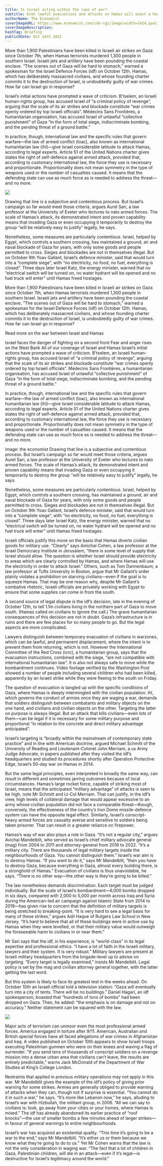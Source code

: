 ```yaml
---
title: Is Israel acting within the laws of war?
subtitle: Even lawful evacuations and attacks on Hamas will exact a heavy civilian toll in Gaza
authorName: The Economist
coverImageURL: https://www.economist.com/cdn-cgi/image/width=1424,quality=80,format=auto/content-assets/images/20231014_MAP515.jpg
coverImageDescription:  
hashTag: Briefing
publishDate: Oct 14th 2023
---
```


More than 1,900 Palestinians have been killed in Israeli air strikes on Gaza since October 7th, when Hamas terrorists murdered 1,300 people in southern Israel. Israeli jets and artillery have been pounding the coastal enclave. “The scenes out of Gaza will be hard to stomach,” warned a spokesman for the Israel Defence Forces (idf) on October 12th. Hamas, which has deliberately massacred civilians, and whose founding charter commits it to the destruction of Israel, is undoubtedly guilty of war crimes. How far can Israel go in response?

Israel’s initial actions have prompted a wave of criticism. B’tselem, an Israeli human-rights group, has accused Israel of “a criminal policy of revenge”, arguing that the scale of its air strikes and blockade constitute “war crimes openly ordered by top Israeli officials”. Médecins Sans Frontières, a humanitarian organisation, has accused Israel of unlawful “collective punishment” of Gaza “in the form of total siege, indiscriminate bombing, and the pending threat of a ground battle.”

In practice, though, international law and the specific rules that govern warfare—the law of armed conflict (loac), also known as international humanitarian law (ihl)—give Israel considerable latitude to attack Hamas, according to legal experts. Article 51 of the United Nations charter gives states the right of self-defence against armed attack, provided that, according to customary international law, the force they use is necessary and proportionate. Proportionality does not mean symmetry in the type of weapons used or the number of casualties caused. It means that the defending state can use as much force as is needed to address the threat—and no more.

![](https://www.economist.com/cdn-cgi/image/width=600,quality=80,format=auto/content-assets/images/20231014_WOC992.png)

Drawing that line is a subjective and contentious process. But Israel’s campaign so far would meet those criteria, argues Aurel Sari, a law professor at the University of Exeter who lectures to nato armed forces. The scale of Hamas’s attack, its demonstrated intent and proven capability means that invading Gaza or even occupying it temporarily to destroy the group “will be relatively easy to justify” legally, he says.

Nonetheless, some measures are particularly contentious. Israel, helped by Egypt, which controls a southern crossing, has maintained a ground, air and naval blockade of Gaza for years, with only some goods and people permitted to cross. Sieges and blockades are not in themselves illegal. But on October 9th Yoav Gallant, Israel’s defence minister, said that would turn into a “complete siege”, with “no electricity, no food, no fuel, everything is closed”. Three days later Israel Katz, the energy minister, warned that no “electrical switch will be turned on, no water hydrant will be opened and no fuel truck will enter” until Hamas freed hostages.

More than 1,900 Palestinians have been killed in Israeli air strikes on Gaza since October 7th, when Hamas terrorists murdered 1,300 people in southern Israel. Israeli jets and artillery have been pounding the coastal enclave. “The scenes out of Gaza will be hard to stomach,” warned a spokesman for the Israel Defence Forces (idf) on October 12th. Hamas, which has deliberately massacred civilians, and whose founding charter commits it to the destruction of Israel, is undoubtedly guilty of war crimes. How far can Israel go in response?

Read more on the war between Israel and Hamas

Israel faces the danger of fighting on a second front
Fear and anger rises on the West Bank
All of our coverage of Israel and Hamas
Israel’s initial actions have prompted a wave of criticism. B’tselem, an Israeli human-rights group, has accused Israel of “a criminal policy of revenge”, arguing that the scale of its air strikes and blockade constitute “war crimes openly ordered by top Israeli officials”. Médecins Sans Frontières, a humanitarian organisation, has accused Israel of unlawful “collective punishment” of Gaza “in the form of total siege, indiscriminate bombing, and the pending threat of a ground battle.”

In practice, though, international law and the specific rules that govern warfare—the law of armed conflict (loac), also known as international humanitarian law (ihl)—give Israel considerable latitude to attack Hamas, according to legal experts. Article 51 of the United Nations charter gives states the right of self-defence against armed attack, provided that, according to customary international law, the force they use is necessary and proportionate. Proportionality does not mean symmetry in the type of weapons used or the number of casualties caused. It means that the defending state can use as much force as is needed to address the threat—and no more.


image: the economist
Drawing that line is a subjective and contentious process. But Israel’s campaign so far would meet those criteria, argues Aurel Sari, a law professor at the University of Exeter who lectures to nato armed forces. The scale of Hamas’s attack, its demonstrated intent and proven capability means that invading Gaza or even occupying it temporarily to destroy the group “will be relatively easy to justify” legally, he says.

Nonetheless, some measures are particularly contentious. Israel, helped by Egypt, which controls a southern crossing, has maintained a ground, air and naval blockade of Gaza for years, with only some goods and people permitted to cross. Sieges and blockades are not in themselves illegal. But on October 9th Yoav Gallant, Israel’s defence minister, said that would turn into a “complete siege”, with “no electricity, no food, no fuel, everything is closed”. Three days later Israel Katz, the energy minister, warned that no “electrical switch will be turned on, no water hydrant will be opened and no fuel truck will enter” until Hamas freed hostages.

Israeli officials justify this move on the basis that Hamas diverts civilian goods for military use. “Clearly” says Amichai Cohen, a law professor at the Israel Democracy Institute in Jerusalem, “there is some level of supply that Israel should allow. The question is whether Israel should provide electricity to areas which are clearly controlled by Hamas, and where Hamas will use the electricity in order to attack Israel.” Others, such as Tom Dannenbaum, a law professor at Tufts University in Boston, argue that Mr Gallant’s order plainly violates a prohibition on starving civilians—even if the goal is to squeeze Hamas. That may be one reason why, despite Mr Gallant’s combative rhetoric, Israeli officials are privately working with Egypt to ensure that some supplies can come in from the south.

A second source of legal dispute is the idf’s decision, late in the evening of October 12th, to tell 1.1m civilians living in the northern part of Gaza to move south. (Hamas called on civilians to ignore the call.) The grave humanitarian consequences of this decision are not in doubt. Gaza’s infrastructure is in ruins and there are few places for so many people to go. But the legal aspects are more complicated.

Lawyers distinguish between temporary evacuation of civilians in warzones, which can be lawful, and permanent displacement, where the intent is to prevent them from returning, which is not. However the International Committee of the Red Cross (icrc), a humanitarian group, says that the evacuation instructions, combined with the siege, “are not compatible with international humanitarian law”. It is also not always safe to move while the bombardment continues. Video footage verified by the Washington Post showed a number of people including several children who had been killed, apparently by an Israeli strike while they were fleeing to the south on Friday.

The question of evacuation is tangled up with the specific conditions of Gaza, where Hamas is deeply intermingled with the civilian population. ihl, which governs the conduct of armies once they are waging a war, demands that soldiers distinguish between combatants and military objects on the one hand, and civilians and civilian objects on the other. Targeting the latter on purpose is always illegal. But an attack that kills civilians—even lots of them—can be legal if it is necessary for some military purpose and proportional “in relation to the concrete and direct military advantage anticipated”.

Israel’s targeting is “broadly within the mainstream of contemporary state practice” and in line with American doctrine, argued Michael Schmitt of the University of Reading and Lieutenant-Colonel John Merriam, a us Army Judge Advocate, in papers published after they visited the idf’s headquarters and studied its procedures shortly after Operation Protective Edge, Israel’s 50-day war on Hamas in 2014.

But the same legal principles, even interpreted in broadly the same way, can result in different and sometimes jarring outcomes because of local circumstances. Hamas’s large rocket force, capable of striking most of Israel, means that the anticipated “military advantage” of attacks is seen to be high, note Mr Schmitt and Lt-Col Merriam. That can justify, in the idf’s view, high levels of collateral damage that would appear excessive to an army whose civilian population did not face a comparable threat—though, conversely, the effectiveness of the country’s Iron Dome missile-defence system can have the opposite legal effect. Similarly, Israel’s conscript-heavy armed forces are casualty averse and sensitive to soldiers being taken prisoner. That can result in a greater reliance on firepower.

Hamas’s way of war also plays a role in Gaza. “It’s not a regular city,” argues Avichai Mandelblit, who served as Israel’s chief military advocate general (mag) from 2004 to 2011 and attorney-general from 2016 to 2022. “It’s a military city. There are thousands of legal military targets inside the neighbourhoods of Gaza. You cannot distinguish them.” Israel’s war aim is to destroy Hamas. “If you want to do it,” says Mr Mandelblit, “then you have to destroy Gaza, because everything in Gaza, almost every building there, is a stronghold of Hamas.” Evacuation of civilians is thus unavoidable, he says. “There is no other way—the other way is they’re going to be killed.”

The law nonetheless demands discrimination. Each target must be judged individually. But the scale of Israel’s bombardment—6,000 bombs dropped in six days, compared with 2,000 to 5,000 per month across Iraq and Syria during the American-led air campaign against Islamic State from 2014 to 2019—has given rise to concern that the definition of military targets is being stretched to breaking-point. “It is very hard to see a legal basis for many of these strikes,” argues Adil Haque of Rutgers Law School in New Jersey. “It’s hard to believe that all of these buildings were in active use by Hamas when they were levelled, or that their military value would outweigh the foreseeable harm to civilians in or near them.”

Mr Sari says that the idf, in his experience, is “world-class” in its legal expertise and professional ethics. “I have a lot of faith in the Israeli military, lawyers and their system. It is very robust.” Military lawyers are present at Israeli military headquarters from the brigade-level up to advise on targeting. “Every target is legally examined,” insists Mr Mandelblit. Legal policy is set by the mag and civilian attorney general together, with the latter getting the last word.

But this system is likely to face its greatest test in the weeks ahead. On October 10th an Israeli official told a television station: “Gaza will eventually turn into a city of tents. There will be no buildings.” Daniel Hagari, an idf spokesperson, boasted that “hundreds of tons of bombs” had been dropped on Gaza. Then, he added: “the emphasis is on damage and not on accuracy.” Neither statement can be squared with the law.

![](https://www.economist.com/cdn-cgi/image/width=1424,quality=80,format=auto/content-assets/images/20231014_MAP519.jpg)

Major acts of terrorism can unmoor even the most professional armed forces. America engaged in torture after 9/11. American, Australian and British special forces have all faced allegations of war crimes in Afghanistan and Iraq. A video published on October 10th appears to show Israeli troops executing Palestinian gunmen who were on their knees and waving a flag of surrender. “If you send tens of thousands of conscript soldiers on a revenge mission into a dense urban area that civilians can’t leave, the results are entirely predictable,” warns Jack McDonald of the Department of War Studies at King’s College London.

Restraints that applied in previous military operations may not apply in this war. Mr Mandelblit gives the example of the idf’s policy of giving prior warning for some strikes. Armies are generally obliged to provide warning of attacks when they can, though not if surprise is essential. “You cannot do it in such a war,” he says. “It’s more like Lebanon now,” he says, alluding to Israel’s war with Hizbullah, the militant group, in 2006. “All we can say to civilians is: look, go away from your cities or your homes, where Hamas is mixed.” The idf has already abandoned its earlier practice of “roof knocks”—the use of smaller bombs a few minutes ahead of larger strikes—in favour of general warnings to entire neighbourhoods.

Israel’s war has acquired an existential quality. “This time it’s going to be a war to the end,” says Mr Mandelblit. “It’s either us or them because we know what they’re going to do to us.” Yet Mr Cohen warns that the law is not the only consideration in waging war. “The fact that a lot of children in Gaza, Palestinian children, will die in an attack—even if it’s legal—is destructive for Israel’s legitimacy around the world.” 